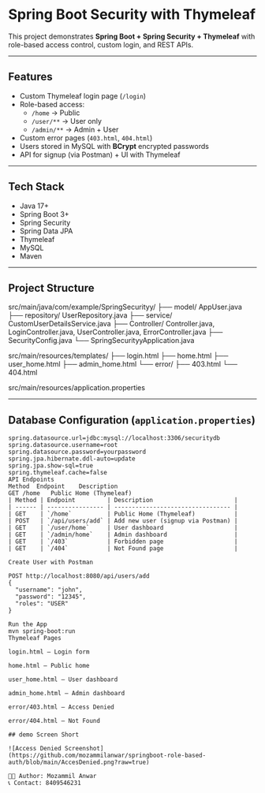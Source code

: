 # Spring Boot Security with Thymeleaf

This project demonstrates **Spring Boot + Spring Security + Thymeleaf** with role-based access control, custom login, and REST APIs.

---

## Features

- Custom Thymeleaf login page (`/login`)
- Role-based access:
  - `/home` → Public
  - `/user/**` → User only
  - `/admin/**` → Admin + User
- Custom error pages (`403.html`, `404.html`)
- Users stored in MySQL with **BCrypt** encrypted passwords
- API for signup (via Postman) + UI with Thymeleaf

---

## Tech Stack

- Java 17+
- Spring Boot 3+
- Spring Security
- Spring Data JPA
- Thymeleaf
- MySQL
- Maven

---

## Project Structure

src/main/java/com/example/SpringSecurityy/
├── model/ AppUser.java
├── repository/ UserRepository.java
├── service/ CustomUserDetailsService.java
├── Controller/ Controller.java, LoginController.java, UserController.java, ErrorController.java
├── SecurityConfig.java
└── SpringSecurityyApplication.java

src/main/resources/templates/
├── login.html
├── home.html
├── user_home.html
├── admin_home.html
└── error/
├── 403.html
└── 404.html

src/main/resources/application.properties

---

## Database Configuration (`application.properties`)

```properties
spring.datasource.url=jdbc:mysql://localhost:3306/securitydb
spring.datasource.username=root
spring.datasource.password=yourpassword
spring.jpa.hibernate.ddl-auto=update
spring.jpa.show-sql=true
spring.thymeleaf.cache=false
API Endpoints
Method	Endpoint	Description
GET	/home	Public Home (Thymeleaf)
| Method | Endpoint         | Description                       |
| ------ | ---------------- | --------------------------------- |
| GET    | `/home`          | Public Home (Thymeleaf)           |
| POST   | `/api/users/add` | Add new user (signup via Postman) |
| GET    | `/user/home`     | User dashboard                    |
| GET    | `/admin/home`    | Admin dashboard                   |
| GET    | `/403`           | Forbidden page                    |
| GET    | `/404`           | Not Found page                    |

Create User with Postman

POST http://localhost:8080/api/users/add
{
  "username": "john",
  "password": "12345",
  "roles": "USER"
}

Run the App
mvn spring-boot:run
Thymeleaf Pages

login.html – Login form

home.html – Public home

user_home.html – User dashboard

admin_home.html – Admin dashboard

error/403.html – Access Denied

error/404.html – Not Found

## demo Screen Short

![Access Denied Screenshot](https://github.com/mozammilanwar/springboot-role-based-auth/blob/main/AccesDenied.png?raw=true)

👨‍💻 Author: Mozammil Anwar
📞 Contact: 8409546231

